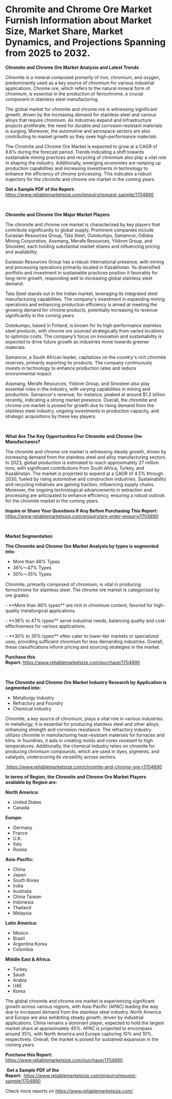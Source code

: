 <p><h1>Chromite and Chrome Ore Market Furnish Information about Market Size, Market Share, Market Dynamics, and Projections Spanning from 2025 to 2032.</h1></p><p><strong>Chromite and Chrome Ore Market Analysis and Latest Trends</strong></p>
<p><p>Chromite is a mineral composed primarily of iron, chromium, and oxygen, predominantly used as a key source of chromium for various industrial applications. Chrome ore, which refers to the natural mineral form of chromium, is essential in the production of ferrochrome, a crucial component in stainless steel manufacturing. </p><p>The global market for chromite and chrome ore is witnessing significant growth, driven by the increasing demand for stainless steel and various alloys that require chromium. As industries expand and infrastructure projects proliferate, the need for durable and corrosion-resistant materials is surging. Moreover, the automotive and aerospace sectors are also contributing to market growth as they seek high-performance materials.</p><p>The Chromite and Chrome Ore Market is expected to grow at a CAGR of 9.6% during the forecast period. Trends indicating a shift towards sustainable mining practices and recycling of chromium also play a vital role in shaping the industry. Additionally, emerging economies are ramping up production capabilities and increasing investments in technology to enhance the efficiency of chrome processing. This indicates a robust trajectory for the chromite and chrome ore market in the coming years.</p></p>
<p><strong>Get a Sample PDF of the Report:&nbsp;</strong> <a href="https://www.reliablemarketsize.com/enquiry/request-sample/1704890?utm_campaign=1766&utm_medium=2&utm_source=Github&utm_content=ia&utm_term=09012025&utm_id=chromite-and-chrome-ore">https://www.reliablemarketsize.com/enquiry/request-sample/1704890</a></p>
<p>&nbsp;</p>
<p><strong>Chromite and Chrome Ore Major Market Players</strong></p>
<p><p>The chromite and chrome ore market is characterized by key players that contribute significantly to global supply. Prominent companies include Eurasian Resources Group, Tata Steel, Outokumpu, Samancor, Odisha Mining Corporation, Assmang, Merafe Resources, Yıldırım Group, and Sinosteel, each holding substantial market shares and influencing pricing and availability.</p><p>Eurasian Resources Group has a robust international presence, with mining and processing operations primarily located in Kazakhstan. Its diversified portfolio and investment in sustainable practices position it favorably for long-term growth, responding well to increasing global stainless steel demand.</p><p>Tata Steel stands out in the Indian market, leveraging its integrated steel manufacturing capabilities. The company's investment in expanding mining operations and enhancing production efficiency is aimed at meeting the growing demand for chrome products, potentially increasing its revenue significantly in the coming years.</p><p>Outokumpu, based in Finland, is known for its high-performance stainless steel products, with chrome ore sourced strategically from varied locations to optimize costs. The company’s focus on innovation and sustainability is expected to drive future growth as industries move towards greener materials.</p><p>Samancor, a South African leader, capitalizes on the country's rich chromite reserves, primarily exporting its products. The company continuously invests in technology to enhance production rates and reduce environmental impact.</p><p>Assmang, Merafe Resources, Yıldırım Group, and Sinosteel also play essential roles in the industry, with varying capabilities in mining and production. Samancor's revenue, for instance, peaked at around $1.2 billion recently, indicating a strong market presence. Overall, the chromite and chrome ore market is poised for growth due to rising demand from the stainless steel industry, ongoing investments in production capacity, and strategic acquisitions by these key players.</p></p>
<p>&nbsp;</p>
<p><strong>What Are The Key Opportunities For Chromite and Chrome Ore Manufacturers?</strong></p>
<p><p>The chromite and chrome ore market is witnessing steady growth, driven by increasing demand from the stainless steel and alloy manufacturing sectors. In 2023, global production is estimated to reach approximately 27 million tons, with significant contributions from South Africa, Turkey, and Kazakhstan. The market is projected to expand at a CAGR of 4.5% through 2030, fueled by rising automotive and construction industries. Sustainability and recycling initiatives are gaining traction, influencing supply chains. Moreover, the ongoing technological advancements in extraction and processing are anticipated to enhance efficiency, ensuring a robust outlook for the chromite market in the coming years.</p></p>
<p><strong>Inquire or Share Your Questions If Any Before Purchasing This Report:</strong> <a href="https://www.reliablemarketsize.com/enquiry/pre-order-enquiry/1704890?utm_campaign=1766&utm_medium=2&utm_source=Github&utm_content=ia&utm_term=09012025&utm_id=chromite-and-chrome-ore">https://www.reliablemarketsize.com/enquiry/pre-order-enquiry/1704890</a></p>
<p>&nbsp;</p>
<p><strong>Market Segmentation</strong></p>
<p><strong>The Chromite and Chrome Ore Market Analysis by types is segmented into:</strong></p>
<p><ul><li>More than 48% Types</li><li>36%～47% Types</li><li>30%～35% Types</li></ul></p>
<p><p>Chromite, primarily composed of chromium, is vital in producing ferrochrome for stainless steel. The chrome ore market is categorized by ore grades: </p><p>- **More than 48% types** are rich in chromium content, favored for high-quality metallurgical applications.</p><p>- **36% to 47% types** serve industrial needs, balancing quality and cost-effectiveness for various applications.</p><p>- **30% to 35% types** often cater to lower-tier markets or specialized uses, providing sufficient chromium for less demanding industries. Overall, these classifications inform pricing and sourcing strategies in the market.</p></p>
<p><strong>Purchase this Report:&nbsp;</strong><a href="https://www.reliablemarketsize.com/purchase/1704890?utm_campaign=1766&utm_medium=2&utm_source=Github&utm_content=ia&utm_term=09012025&utm_id=chromite-and-chrome-ore">https://www.reliablemarketsize.com/purchase/1704890</a></p>
<p>&nbsp;</p>
<p><strong>The Chromite and Chrome Ore Market Industry Research by Application is segmented into:</strong></p>
<p><ul><li>Metallurgy Industry</li><li>Refractory and Foundry</li><li>Chemical Industry</li></ul></p>
<p><p>Chromite, a key source of chromium, plays a vital role in various industries. In metallurgy, it is essential for producing stainless steel and other alloys, enhancing strength and corrosion resistance. The refractory industry utilizes chromite in manufacturing heat-resistant materials for furnaces and kilns. In foundries, it aids in creating molds and cores resistant to high temperatures. Additionally, the chemical industry relies on chromite for producing chromium compounds, which are used in dyes, pigments, and catalysts, underscoring its versatility across sectors.</p></p>
<p><a href="https://www.reliablemarketsize.com/chromite-and-chrome-ore-r1704890?utm_campaign=1766&utm_medium=2&utm_source=Github&utm_content=ia&utm_term=09012025&utm_id=chromite-and-chrome-ore">&nbsp;https://www.reliablemarketsize.com/chromite-and-chrome-ore-r1704890</a></p>
<p><strong>In terms of Region, the Chromite and Chrome Ore Market Players available by Region are:</strong></p>
<p>
    <p> <strong> North America: </strong>
        <ul>
            <li>United States</li>
            <li>Canada</li>
        </ul>
        </p> 
    <p> <strong> Europe: </strong>
        <ul>
            <li>Germany</li>
            <li>France</li>
            <li>U.K.</li>
            <li>Italy</li>
            <li>Russia</li>
        </ul>
        </p> 
    <p> <strong> Asia-Pacific: </strong>
        <ul>
            <li>China</li>
            <li>Japan</li>
            <li>South Korea</li>
            <li>India</li>
            <li>Australia</li>
            <li>China Taiwan</li>
            <li>Indonesia</li>
            <li>Thailand</li>
            <li>Malaysia</li>
        </ul>
        </p> 
    <p> <strong> Latin America: </strong>
        <ul>
            <li>Mexico</li>
            <li>Brazil</li>
            <li>Argentina Korea</li>
            <li>Colombia</li>
        </ul>
        </p> 
    <p> <strong> Middle East & Africa: </strong>
        <ul>
            <li>Turkey</li>
            <li>Saudi</li>
            <li>Arabia</li>
            <li>UAE</li>
            <li>Korea</li>
        </ul>
    </p>
    </p>
<p><p>The global chromite and chrome ore market is experiencing significant growth across various regions, with Asia-Pacific (APAC) leading the way due to increased demand from the stainless steel industry. North America and Europe are also exhibiting steady growth, driven by industrial applications. China remains a dominant player, expected to hold the largest market share at approximately 45%. APAC is projected to encompass around 35%, with North America and Europe capturing 10% and 10%, respectively. Overall, the market is poised for sustained expansion in the coming years.</p></p>
<p><strong>Purchase this Report: </strong><a href="https://www.reliablemarketsize.com/purchase/1704890?utm_campaign=1766&utm_medium=2&utm_source=Github&utm_content=ia&utm_term=09012025&utm_id=chromite-and-chrome-ore">https://www.reliablemarketsize.com/purchase/1704890</a></p>
<p>&nbsp;<strong>Get a Sample PDF of the Report:&nbsp;&nbsp;</strong><a href="https://www.reliablemarketsize.com/enquiry/request-sample/1704890?utm_campaign=1766&utm_medium=2&utm_source=Github&utm_content=ia&utm_term=09012025&utm_id=chromite-and-chrome-ore">https://www.reliablemarketsize.com/enquiry/request-sample/1704890</a></p>
<p><strong></strong></p>
<p>Check more reports on <a href="https://www.reliablemarketsize.com/?utm_campaign=1766&utm_medium=2&utm_source=Github&utm_content=ia&utm_term=09012025&utm_id=chromite-and-chrome-ore">https://www.reliablemarketsize.com/</a></p>